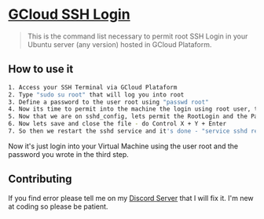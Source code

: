 # [GCloud SSH Login](https://console.cloud.google.com/?hl=pt-BR)

>This is the command list necessary to permit root SSH Login in your Ubuntu server (any version) hosted in GCloud Plataform.

## How to use it
```sh
1. Access your SSH Terminal via GCloud Plataform
2. Type "sudo su root" that will log you into root
3. Define a password to the user root using "passwd root"
4. Now its time to permit into the machine the login using root user, type "nano /etc/ssh/sshd_config"
5. Now that we are on sshd_config, lets permit the RootLogin and the PasswordAutentication. Go to "#ListenAddress ::" and add below "PermitRootLogin yes" then jump another line and add "PasswordAuthentication yes"
6. Now lets save and close the file - do Control X + Y + Enter
7. So then we restart the sshd service and it's done - "service sshd restart"
```
Now it's just login into your Virtual Machine using the user root and the password you wrote in the third step.

## Contributing
If you find error please tell me on my [Discord Server](https://discord.gg/SbFUjMw) that I will fix it. I'm new at coding so please be patient.
